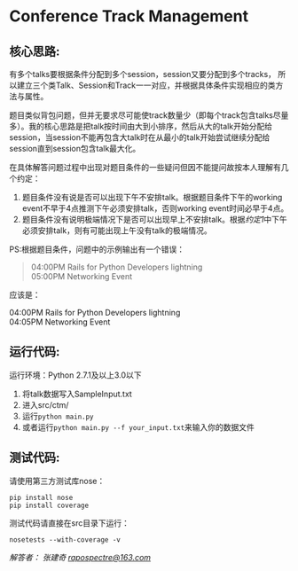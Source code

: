 # Conference Track Management

## 核心思路:  

有多个talks要根据条件分配到多个session，session又要分配到多个tracks，
所以建立三个类Talk、Session和Track一一对应，并根据具体条件实现相应的类方法与属性。

题目类似背包问题，但并无要求尽可能使track数量少（即每个track包含talks尽量多）。我的核心思路是把talk按时间由大到小排序，然后从大的talk开始分配给session，当session不能再包含大talk时在从最小的talk开始尝试继续分配给session直到session包含talk最大化。

在具体解答问题过程中出现对题目条件的一些疑问但因不能提问故按本人理解有几个约定：

 1. 题目条件没有说是否可以出现下午不安排talk。根据题目条件下午的working event不早于4点推测下午必须安排talk，否则working event时间必早于4点。
 2. 题目条件没有说明极端情况下是否可以出现早上不安排talk。根据*约定1*中下午必须安排talk，则有可能出现上午没有talk的极端情况。

PS:根据题目条件，问题中的示例输出有一个错误：

> 04:00PM Rails for Python Developers lightning  
> 05:00PM Networking Event  

应该是：  

04:00PM Rails for Python Developers lightning  
04:05PM Networking Event

## 运行代码:  

运行环境：Python 2.7.1及以上3.0以下

 1. 将talk数据写入SampleInput.txt
 2. 进入src/ctm/
 3. 运行`python main.py`
 4. 或者运行`python main.py --f your_input.txt`来输入你的数据文件

## 测试代码:  

请使用第三方测试库nose：

    pip install nose
    pip install coverage

测试代码请直接在src目录下运行：

    nosetests --with-coverage -v

*解答者：*
*张建奇 rapospectre@163.com*
